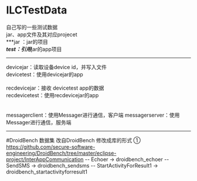 # ILCTestData
自己写的一些测试数据
</br>
jar、app文件及其对应projecet
</br>
***jar ：jar的项目
</br>
***test：引用***jar的app项目

------------------------------------------------------------------------------

devicejar：读取设备device id，并写入文件
</br>
devicetest：使用devicejar的app
</br>
</br>
recdevicejar：接收 devicetest app的数据
</br>
recdevicetest：使用recdevicejar的app
</br>
</br>
</br>
messagerclient：使用Messager进行通信，客户端
messagerserver：使用Messager进行通信，服务端

------------------------------------------------------------------------------
#DroidBench 数据集
改自DroidBench 修改成库的形式
① https://github.com/secure-software-engineering/DroidBench/tree/master/eclipse-project/InterAppCommunication
-- Echoer                            ->    droidbench_echoer
-- SendSMS                           ->    droidbench_sendsms
-- StartActivityForResult1           ->    droidbench_startactivityforresult1
</br>
</br>
</br>

